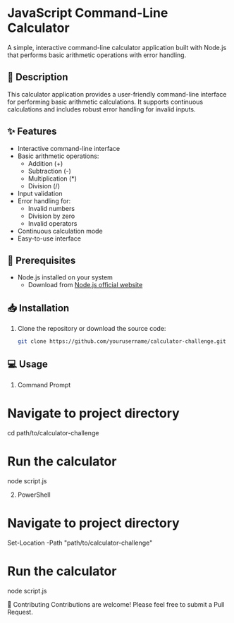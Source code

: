 # JavaScript Command-Line Calculator

A simple, interactive command-line calculator application built with Node.js that performs basic arithmetic operations with error handling.

## 📝 Description

This calculator application provides a user-friendly command-line interface for performing basic arithmetic calculations. It supports continuous calculations and includes robust error handling for invalid inputs.

## ✨ Features

- Interactive command-line interface
- Basic arithmetic operations:
  - Addition (+)
  - Subtraction (-)
  - Multiplication (*)
  - Division (/)
- Input validation
- Error handling for:
  - Invalid numbers
  - Division by zero
  - Invalid operators
- Continuous calculation mode
- Easy-to-use interface

## 🔧 Prerequisites

- Node.js installed on your system
  - Download from [Node.js official website](https://nodejs.org/)

## 📥 Installation

1. Clone the repository or download the source code:
   ```bash
   git clone https://github.com/yourusername/calculator-challenge.git

## 💻 Usage
1. Command Prompt

# Navigate to project directory
cd path/to/calculator-challenge

# Run the calculator
node script.js

2. PowerShell
# Navigate to project directory
Set-Location -Path "path/to/calculator-challenge"

# Run the calculator
node script.js

🤝 Contributing
Contributions are welcome! Please feel free to submit a Pull Request.
